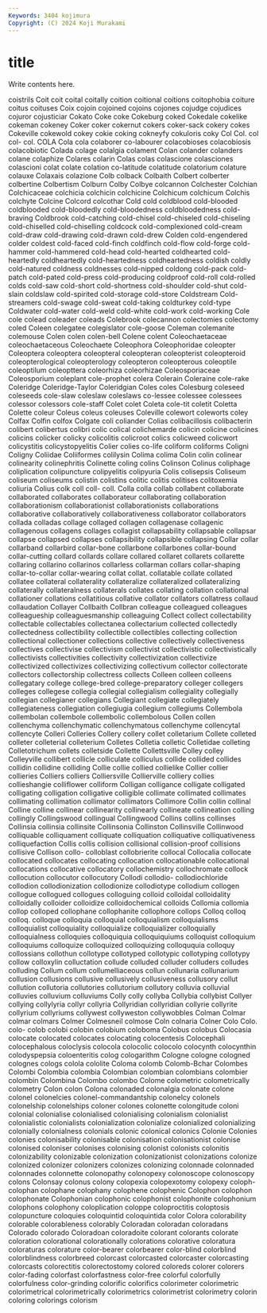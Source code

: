 ```yaml
---
Keywords: 3404 kojimura
Copyright: (C) 2024 Koji Murakami
---
```


# title

Write contents here.



coistrils Coit
coit coital coitally coition coitional coitions coitophobia coiture coitus coituses
Coix cojoin cojoined cojoins cojones cojudge cojudices cojuror cojusticiar Cokato
Coke coke Cokeburg coked Cokedale cokelike cokeman cokeney Coker coker
cokernut cokers coker-sack cokery cokes Cokeville cokewold cokey cokie coking
cokneyfy cokuloris coky Col Col. col col- col. COLA Cola
cola colaborer co-labourer colacobioses colacobiosis colacobiotic Colada colage colalgia colament
Colan colander colanders colane colaphize Colares colarin Colas colas colascione
colasciones colascioni colat colate colation co-latitude colatitude colatorium colature colauxe
Colaxais colazione Colb colback Colbaith Colbert colberter colbertine Colbertism Colburn
Colby Colbye colcannon Colchester Colchian Colchicaceae colchicia colchicin colchicine Colchicum
colchicum Colchis colchyte Colcine Colcord colcothar Cold cold coldblood cold-blooded
coldblooded cold-bloodedly cold-bloodedness coldbloodedness cold-braving Coldbrook cold-catching cold-chisel cold-chiseled cold-chiseling
cold-chiselled cold-chiselling coldcock cold-complexioned cold-cream cold-draw cold-drawing cold-drawn cold-drew Colden
cold-engendered colder coldest cold-faced cold-finch coldfinch cold-flow cold-forge cold-hammer cold-hammered
cold-head cold-hearted coldhearted cold-heartedly coldheartedly cold-heartedness coldheartedness coldish coldly cold-natured
coldness coldnesses cold-nipped coldong cold-pack cold-patch cold-pated cold-press cold-producing coldproof
cold-roll cold-rolled colds cold-saw cold-short cold-shortness cold-shoulder cold-shut cold-slain coldslaw
cold-spirited cold-storage cold-store Coldstream Cold-streamers cold-swage cold-sweat cold-taking coldturkey cold-type
Coldwater cold-water cold-weld cold-white cold-work cold-working Cole cole colead coleader
coleads Colebrook colecannon colectomies colectomy coled Coleen colegatee colegislator cole-goose
Coleman colemanite colemouse Colen colen colen-bell Colene colent Coleochaetaceae coleochaetaceous
Coleochaete Coleophora Coleophoridae coleopter Coleoptera coleoptera coleopteral coleopteran coleopterist coleopteroid
coleopterological coleopterology coleopteron coleopterous coleoptile coleoptilum coleopttera coleorhiza coleorhizae Coleosporiaceae
Coleosporium coleplant cole-prophet colera Colerain Coleraine cole-rake Coleridge Coleridge-Taylor Coleridgian
Coles coles Colesburg coleseed coleseeds cole-slaw coleslaw coleslaws co-lessee colessee
colessees colessor colessors cole-staff Colet colet Coleta cole-tit coletit Coletta
Colette coleur Coleus coleus coleuses Coleville colewort coleworts coley Colfax
Colfin colfox Colgate coli coliander Colias colibacillosis colibacterin colibert colibertus
colibri colic colical colichemarde colicin colicine colicines colicins colicker colicky
colicolitis colicroot colics colicweed colicwort colicystitis colicystopyelitis Colier colies co-life
coliform coliforms Coligni Coligny Coliidae Coliiformes colilysin Colima colima Colin
colin colinear colinearity colinephritis Colinette coling colins Colinson Colinus coliphage
coliplication colipuncture colipyelitis colipyuria Colis colisepsis Coliseum coliseum coliseums colistin
colistins colitic colitis colitises colitoxemia coliuria Colius colk coll coll-
coll. Colla colla collab collabent collaborate collaborated collaborates collaborateur collaborating
collaboration collaborationism collaborationist collaborationists collaborations collaborative collaboratively collaborativeness collaborator collaborators
collada colladas collage collaged collagen collagenase collagenic collagenous collagens collages
collagist collapsability collapsable collapsar collapse collapsed collapses collapsibility collapsible collapsing
Collar collar collarband collarbird collar-bone collarbone collarbones collar-bound collar-cutting collard
collards collare collared collaret collarets collarette collaring collarino collarinos collarless
collarman collars collar-shaping collar-to-collar collar-wearing collat collat. collatable collate collated
collatee collateral collaterality collateralize collateralized collateralizing collaterally collateralness collaterals collates
collating collation collational collationer collations collatitious collative collator collators collatress
collaud collaudation Collayer Collbaith Collbran colleague colleagued colleagues colleagueship colleaguesmanship
colleaguing Collect collect collectability collectable collectables collectanea collectarium collected collectedly
collectedness collectibility collectible collectibles collecting collection collectional collectioner collections collective
collectively collectiveness collectives collectivise collectivism collectivist collectivistic collectivistically collectivists collectivities
collectivity collectivization collectivize collectivized collectivizes collectivizing collectivum collector collectorate collectors
collectorship collectress collects Colleen colleen colleens collegatary college college-bred college-preparatory
colleger collegers colleges collegese collegia collegial collegialism collegiality collegially collegian
collegianer collegians Collegiant collegiate collegiately collegiateness collegiation collegiugia collegium collegiums
Collembola collembolan collembole collembolic collembolous Collen collen collenchyma collenchymatic collenchymatous
collenchyme collencytal collencyte Colleri Colleries Collery collery collet colletarium Collete
colleted colleter colleterial colleterium Colletes Colletia colletic Colletidae colleting Colletotrichum
collets colletside Collette Collettsville Colley colley Colleyville collibert collicle colliculate
colliculus collide collided collides collidin collidine colliding Collie collie collied
collielike Collier collier collieries Colliers colliers Colliersville Collierville colliery collies
collieshangie colliflower colliform Colligan colligance colligate colligated colligating colligation colligative
colligible collimate collimated collimates collimating collimation collimator collimators Collimore Collin
collin collinal Colline colline collinear collinearity collinearly collineate collineation colling
collingly Collingswood collingual Collingwood Collins collins collinses Collinsia collinsia collinsite
Collinsonia Collinston Collinsville Collinwood colliquable colliquament colliquate colliquation colliquative colliquativeness
colliquefaction Collis collis collision collisional collision-proof collisions collisive Collison collo-
colloblast collobrierite collocal Collocalia collocate collocated collocates collocating collocation collocationable
collocational collocations collocative collocatory collochemistry collochromate collock collocution collocutor collocutory
Collodi collodio- collodiochloride collodion collodionization collodionize collodiotype collodium collogen collogue
collogued collogues colloguing colloid colloidal colloidality colloidally colloider colloidize colloidochemical
colloids Collomia collomia collop colloped collophane collophanite collophore collops Colloq
colloq colloq. colloque colloquia colloquial colloquialism colloquialisms colloquialist colloquiality colloquialize
colloquializer colloquially colloquialness colloquies colloquiquia colloquiquiums colloquist colloquium colloquiums colloquize
colloquized colloquizing colloququia colloquy collossians collothun collotype collotyped collotypic collotyping
collotypy collow colloxylin colluctation collude colluded colluder colluders colludes colluding
Collum collum collumelliaceous collun collunaria collunarium collusion collusions collusive collusively
collusiveness collusory collut collution collutoria collutories collutorium collutory colluvia colluvial
colluvies colluvium colluviums Colly colly collyba Collybia collybist Collyer collying
collylyria collyr collyria Collyridian collyridian collyrie collyrite collyrium collyriums collywest
collyweston collywobbles Colman Colmar colmar colmars Colmer Colmesneil colmose Coln
colnaria Colner Colo Colo. colo- colob colobi colobin colobium coloboma
Colobus colobus Colocasia colocate colocated colocates colocating colocentesis Colocephali colocephalous
coloclysis colocola colocolic colocolo colocynth colocynthin colodyspepsia coloenteritis colog cologarithm
Cologne cologne cologned colognes cologs colola cololite Coloma colomb Colomb-Bchar
Colombes Colombi Colombia colombia Colombian colombian colombians colombier colombin Colombina
Colombo colombo Colome colometric colometrically colometry Colon colon Colona colonaded
colonalgia colonate colone colonel colonelcies colonel-commandantship colonelcy colonels colonelship colonelships
coloner colones colonette colongitude coloni colonial colonialise colonialised colonialising colonialism
colonialist colonialistic colonialists colonialization colonialize colonialized colonializing colonially colonialness colonials
colonic colonical colonics Colonie Colonies colonies colonisability colonisable colonisation colonisationist
colonise colonised coloniser colonises colonising colonist colonists colonitis colonizability colonizable
colonization colonizationist colonizations colonize colonized colonizer colonizers colonizes colonizing colonnade
colonnaded colonnades colonnette colonopathy colonopexy colonoscope colonoscopy colons Colonsay colonus
colony colopexia colopexotomy colopexy coloph- colophan colophane colophany colophene colophenic
Colophon colophon colophonate Colophonian colophonic colophonist colophonite colophonium colophons colophony
coloplication coloppe coloproctitis coloptosis colopuncture coloquies coloquintid coloquintida color Colora
colorability colorable colorableness colorably Coloradan coloradan coloradans Colorado colorado Coloradoan
coloradoite colorant colorants colorate coloration colorational colorationally colorations colorative coloratura
coloraturas colorature color-bearer colorbearer color-blind colorblind colorblindness colorbreed colorcast colorcasted
colorcaster colorcasting colorcasts colorectitis colorectostomy colored coloreds colorer colorers color-fading
colorfast colorfastness color-free colorful colorfully colorfulness color-grinding colorific colorifics colorimeter
colorimetric colorimetrical colorimetrically colorimetrics colorimetrist colorimetry colorin coloring colorings colorism
